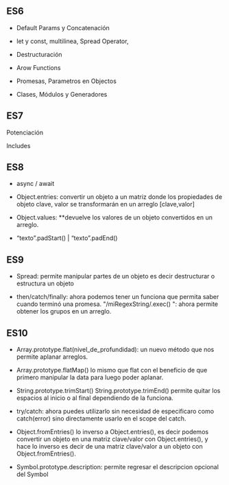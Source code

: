 ## ES6
- Default Params y Concatenación

- let y const, multilinea, Spread Operator, 

- Destructuración

- Arow Functions

- Promesas, Parametros en Objectos

- Clases, Módulos y Generadores

## ES7
Potenciación

Includes

## ES8

- async / await

- Object.entries: convertir un objeto a un matriz donde los propiedades de objeto clave, valor se transformarán en un arreglo [clave,valor]

- Object.values: **devuelve los valores de un objeto convertidos en un arreglo.

- “texto”.padStart() | “texto”.padEnd()
  

## ES9
- Spread: permite manipular partes de un objeto es decir destructurar o estructura un objeto


- then/catch/finally: ahora podemos tener un funciona que permita saber cuando terminó una promesa.
"/miRegexString/.exec() ": ahora permite obtener los grupos en un arreglo.

## ES10
- Array.prototype.flat(nivel_de_profundidad): un nuevo método que nos permite aplanar arreglos.

- Array.prototype.flatMap() lo mismo que flat con el beneficio de que primero manipular la data para luego poder aplanar.

- String.prototype.trimStart() String.prototype.trimEnd() permite quitar los espacios al inicio o al final dependiendo de la funciona.

- try/catch: ahora puedes utilizarlo sin necesidad de especificaro como catch(error) sino directamente usarlo en el scope del catch.

- Object.fromEntries() lo inverso a Object.entries(), es decir podemos convertir un objeto en una matriz clave/valor con Object.entries(), y hace lo inverso es decir de una matriz clave/valor a un objeto con Object.fromEntries().

- Symbol.prototype.description: permite regresar el descripcion opcional del Symbol